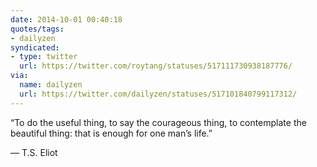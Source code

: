 ```yaml
---
date: 2014-10-01 00:40:18
quotes/tags:
- dailyzen
syndicated:
- type: twitter
  url: https://twitter.com/roytang/statuses/517111730938187776/
via:
  name: dailyzen
  url: https://twitter.com/dailyzen/statuses/517101840799117312/
---
```


“To do the useful thing, to say the courageous thing, to contemplate the beautiful thing: that is enough for one man’s life.”

—  T.S. Eliot